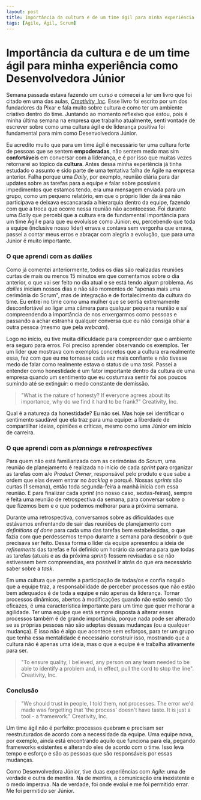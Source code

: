 ```yaml
---
layout: post
title: Importância da cultura e de um time ágil para minha experiência como Desenvolvedora Júnior
tags: [Agile, Ágil, Scrum]
---
```




# Importância da cultura e de um time ágil para minha experiência como Desenvolvedora Júnior

Semana passada estava fazendo um curso e comecei a ler um livro que foi citado em uma das aulas, [*Creativity, Inc*](https://www.amazon.com.br/Creativity-Inc-Overcoming-Unseen-Inspiration/dp/0812993012). Esse livro foi escrito por um dos fundadores da Pixar e fala muito sobre cultura e como ter um ambiente criativo dentro do time. Juntando ao momento reflexivo que estou, pois é minha última semana na empresa que trabalho atualmente, senti vontade de escrever sobre como uma cultura ágil e de liderança positiva foi fundamental para mim como Desenvolvedora Júnior.

Eu acredito muito que para um time ágil é necessário ter uma cultura forte de pessoas que se sentem **empoderadas**, não sentem medo mas sim **confortáveis** em conversar com a liderança, e é por isso que muitas vezes retornarei ao tópico da **cultura**. Antes dessa minha experiência já tinha estudado o assunto e sido parte de uma tentativa falha de Agile na empresa anterior. Falha porque uma *Daily*, por exemplo, reunião diária para dar updates sobre as tarefas para a equipe e falar sobre possíveis impedimentos que estamos tendo, era uma mensagem enviada para um grupo, como um pequeno relatório, em que o próprio líder da área não participava e deixava escancarada a hierarquia dentro da equipe, fazendo com que a troca que ocorre nessa reunião não acontecesse. Foi durante uma *Daily* que percebi que a cultura era de fundamental importância para um time Ágil e para que eu evoluísse como Júnior: eu, percebendo que toda a equipe (inclusive nosso líder) errava e contava sem vergonha que errava, passei a contar meus erros e abraçar com alegria a evolução, que para uma Júnior é muito importante.

### O que aprendi com as *dailies*

Como já comentei anteriormente, todos os dias são realizadas reuniões curtas de mais ou menos 15 minutos em que comentamos sobre o dia anterior, o que vai ser feito no dia atual e se está tendo algum problema. As *dailies* iniciam nossos dias e não são momentos de "apenas mais uma cerimônia do Scrum", mas de integração e de fortalecimento da cultura do time. Eu entrei no time como uma mulher que se sentia extremamente desconfortável ao ligar uma câmera para qualquer pequena reunião e saí compreendendo a importância de nos enxergarmos como pessoas e passando a achar estranha qualquer conversa que eu não consiga olhar a outra pessoa (mesmo que pela *webcam*).

Logo no início, eu tive muita dificuldade para compreender que o ambiente era seguro para erros. Foi preciso aprender observando os exemplos. Ter um líder que mostrava com exemplos concretos que a cultura era realmente essa, fez com que eu me tornasse cada vez mais confiante e não tivesse medo de falar como realmente estava o status de uma *task*. Passei a entender como honestidade é um fator importante dentro da cultura de uma empresa quando um sentimento que eu costumava sentir foi aos poucos sumindo até se extinguir: o medo constante de demissão. 

> "What is the nature of honesty? If everyone agrees about its importance, why do we find it hard to be frank?" Creativity, Inc.

Qual é a natureza da honestidade? Eu não sei. Mas hoje sei identificar o sentimento saudável que ela traz para uma equipe: a liberdade de compartilhar ideias, opiniões e críticas, mesmo como uma Júnior em início de carreira.

### O que aprendi com as *plannings* e *retrospectives*

Para quem não está familiarizada com as cerimônias do *Scrum*, uma reunião de planejamento é realizada no início de cada *sprint* para organizar as tarefas com a/o *Product Owner*, responsável pelo produto e que sabe a ordem que elas devem entrar no *backlog* e porquê. Nossas *sprints* são curtas (1 semana), então toda segunda-feira a manhã inicia com essa reunião. E para finalizar cada *sprint* (no nosso caso, sextas-feiras), sempre é feita uma reunião de retrospectiva da semana, para conversar sobre o que fizemos bem e o que podemos melhorar para a próxima semana.

Durante uma retrospectiva, conversamos sobre as dificuldades que estávamos enfrentando de sair das reuniões de planejamento com *definitions of done* para cada uma das tarefas bem estabelecidas, o que fazia com que perdessemos tempo durante a semana para descobrir o que precisava ser feito. Dessa forma o líder da equipe apresentou a ideia de *refinements* das tarefas e foi definido um horário da semana para que todas as tarefas (atuais e as da próxima *sprint*) fossem revisadas e se não estivessem bem compreendias, era possível ir atrás do que era necessário saber sobre a *task*.

Em uma cultura que permite a participação de todas/os e confia naquilo que a equipe traz, a responsabilidade de perceber processos que não estão bem adequados é de toda a equipe e não apenas da liderança. Tornar processos dinâmicos, abertos à modificações quando não estão sendo tão eficazes, é uma característica importante para um time que quer melhorar a agilidade. Ter uma equipe que está sempre disposta à alterar esses processos também é de grande importância, porque nada pode ser alterado se as próprias pessoas não são adeptas dessas mudanças (ou a qualquer mudança). E isso não é algo que acontece sem esforços, para ter um grupo que tenha essa mentalidade é necessário construir isso, mostrando que a cultura não é apenas uma ideia, mas o que a equipe é e trabalha ativamente para ser.

> "To ensure quality, I believed, any person on any team needed to be able to identify a problem and, in effect, pull the cord to stop the line". Creativity, Inc.

### Conclusão

>  "We should trust in people, I told them, not processes. The error we'd made was forgetting that 'the process' doesn't have taste. It is just a tool - a framework." Creativity, Inc.

Um time ágil não é perfeito: processos quebram e precisam ser reestruturados de acordo com a necessidade da equipe. Uma equipe nova, por exemplo, ainda está encontrando aquilo que funciona para ela, pegando frameworks existentes e alterando eles de acordo com o time. Isso leva tempo e esforço e são as pessoas que são responsáveis por essas mudanças.

Como Desenvolvedora Júnior, tive duas experiências com *Agile*: uma de verdade e outra de mentira. Na de mentira, a comunicação era inexistente e o medo imperava. Na de verdade, foi onde evoluí e me foi permitido errar. Me foi permitido ser Júnior.